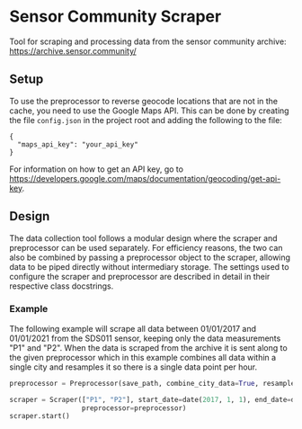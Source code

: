 # Sensor Community Scraper
Tool for scraping and processing data from the sensor community archive: https://archive.sensor.community/

## Setup
To use the preprocessor to reverse geocode locations that are not in the cache, you need to use the Google Maps API. This can be done by creating the file ```config.json``` in the project root and adding the following to the file:

```
{
  "maps_api_key": "your_api_key"
}
```
For information on how to get an API key, go to https://developers.google.com/maps/documentation/geocoding/get-api-key.

## Design
The data collection tool follows a modular design where the scraper and preprocessor can be used separately. For efficiency reasons, the two can also be combined by passing a preprocessor object to the scraper, allowing data to be piped directly without intermediary storage. The settings used to configure the scraper and preprocessor are described in detail in their respective class docstrings.

### Example
The following example will scrape all data between 01/01/2017 and 01/01/2021 from the SDS011 sensor, keeping only the data measurements "P1" and "P2". When the data is scraped from the archive it is sent along to the given preprocessor which in this example combines all data within a single city and resamples it so there is a single data point per hour.
```python
preprocessor = Preprocessor(save_path, combine_city_data=True, resample_freq="60T")

scraper = Scraper(["P1", "P2"], start_date=date(2017, 1, 1), end_date=date(2021, 1, 1), sensor_types=["sds011"], 
                  preprocessor=preprocessor)
scraper.start()
```
